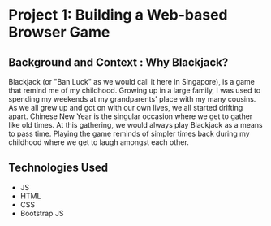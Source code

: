 # Project 1: Building a Web-based Browser Game

## Background and Context : Why Blackjack?

Blackjack (or "Ban Luck" as we would call it here in Singapore), is a game that remind me of my childhood. Growing up in a large family, I was used to spending my weekends at my grandparents' place with my many cousins. As we all grew up and got on with our own lives, we all started drifting apart. Chinese New Year is the singular occasion where we get to gather like old times. At this gathering, we would always play Blackjack as a means to pass time. Playing the game reminds of simpler times back during my childhood where we get to laugh amongst each other.

## Technologies Used

- JS
- HTML
- CSS
- Bootstrap JS
